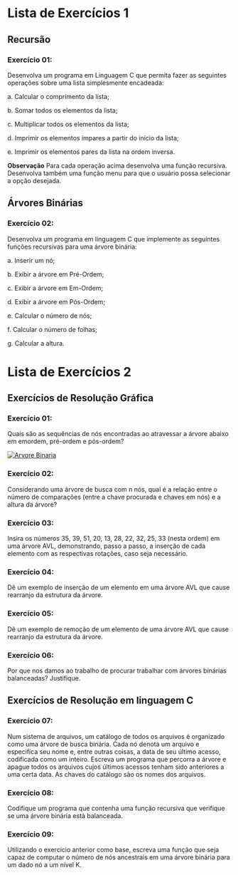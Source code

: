 # Lista de Exercícios 1
## Recursão
### Exercício 01:

Desenvolva um programa em Linguagem C que permita fazer as seguintes operações sobre uma lista simplesmente encadeada:

a. Calcular o comprimento da lista;

b. Somar todos os elementos da lista;

c. Multiplicar todos os elementos da lista;

d. Imprimir os elementos ímpares a partir do início da lista;

e. Imprimir os elementos pares da lista na ordem inversa.

**Observação** Para cada operação acima desenvolva uma função recursiva. Desenvolva também uma função menu para que o usuário possa selecionar a opção desejada.

## Árvores Binárias
### Exercício 02:

Desenvolva um programa em linguagem C que implemente as seguintes funções recursivas para uma árvore binária:

a. Inserir um nó;

b. Exibir a árvore em Pré-Ordem;

c. Exibir a árvore em Em-Ordem;

d. Exibir a árvore em Pós-Ordem;

e. Calcular o número de nós;

f. Calcular o número de folhas;

g. Calcular a altura.

# Lista de Exercícios 2
## Exercícios de Resolução Gráfica
### Exercício 01:

Quais são as sequências de nós encontradas ao atravessar a árvore abaixo em emordem, pré-ordem e pós-ordem?

<a href="https://imgbox.com/n21uFE0X" target="_blank"><img src="https://images2.imgbox.com/dc/08/n21uFE0X_o.png" alt="Arvore Binaria"/></a>



### Exercício 02:
Considerando uma árvore de busca com n nós, qual é a relação entre o número de comparações (entre a chave procurada e chaves em nós) e a altura da árvore?

### Exercício 03:
Insira os números 35, 39, 51, 20, 13, 28, 22, 32, 25, 33 (nesta ordem) em uma árvore AVL, demonstrando, passo a passo, a inserção de cada elemento com as respectivas rotações, caso seja necessário.

### Exercício 04: 
Dê um exemplo de inserção de um elemento em uma árvore AVL que cause rearranjo da estrutura da árvore.

### Exercício 05:
Dê um exemplo de remoção de um elemento de uma árvore AVL que cause rearranjo da estrutura da árvore.

### Exercício 06:
Por que nos damos ao trabalho de procurar trabalhar com árvores binárias balanceadas? Justifique.

## Exercícios de Resolução em linguagem C
### Exercício 07:

Num sistema de arquivos, um catálogo de todos os arquivos é organizado como uma árvore de busca binária. Cada nó denota um arquivo e especifica seu nome e, entre outras coisas, a data de seu último acesso, codificada como um inteiro. Escreva um programa que percorra a árvore e apague todos os arquivos cujos últimos acessos tenham sido anteriores a uma certa data. As chaves do catálogo são os nomes dos arquivos.

### Exercício 08:
Codifique um programa que contenha uma função recursiva que verifique se uma árvore binária está balanceada.

### Exercício 09:
Utilizando o exercício anterior como base, escreva uma função que seja capaz de computar o número de nós ancestrais em uma árvore binária para um dado nó a um nível K.